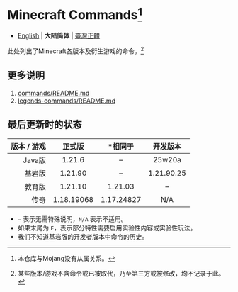 # Minecraft Commands[^1]
* [English](README.md) | **大陆简体** | [臺灣正體](README-tw.md)

此处列出了Minecraft各版本及衍生游戏的命令。[^2]

## 更多说明
1. [commands/README.md](commands/README.md)
2. [legends-commands/README.md](legends-commands/README.md)

## 最后更新时的状态
| 版本 / 游戏 |    正式版     |    *相同于    |    开发版本    |
|--------:|:----------:|:----------:|:----------:|
|   Java版 |   1.21.6   |     –      |   25w20a   |
|     基岩版 |  1.21.90   |     –      | 1.21.90.25 |
|     教育版 |  1.21.10   |  1.21.03   |     –      |
|      传奇 | 1.18.19068 | 1.17.24827 |    N/A     |
* `–` 表示无需特殊说明，`N/A` 表示不适用。
* 如果末尾为 `E`，表示部分特性需要启用实验性内容或实验性玩法。
* 我们不知道基岩版的开发者版本中命令的历史。

[^1]: 本仓库与Mojang没有从属关系。
[^2]: 某些版本/游戏不含命令或已被取代，乃至第三方或被修改，均不记录于此。
